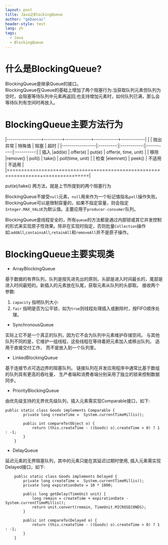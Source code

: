 ```yaml
---
layout: post
title: Java之BlockingQueue
author: "gebaocai"
header-style: text
lang: zh
tags:
  - Java
  - BlockingQueue
---
```

# 什么是BlockingQueue?
BlockingQueue是继承Queue的接口。  
BlockingQueue在Queue的基础上增加了两个阻塞行为:当获取队列元素但队列为空时，会阻塞等侍队列中元素再返回;也支持增加元素时，如何队列已满，那么会等待队列有空间时再放入。
# BlockingQueue主要方法行为

|-----------------+---------+-------------+------------+------------|
|                 |  抛出异常   | 特殊值  | 阻塞  | 超时  |
|-----------------|:---------:|:-----------:|:----------:|:----------:|
| 插入 |add(e) | offer(e)      | put(e)    | offer(e, time, unit)    |
| 移除     |remove()         | poll()      | take()            | poll(time, unit)            |
| 检查      |elemnet()        | peek()             | 不适用            | 不适用            |
|=================+============+=================+================+================|

put(e)/take() 两方法，就是上节所提到的两个阻塞行为

BlockingQueue不接受`null`元素，`null`用来作为一个标记值指名`poll`操作失败。BlockingQueue可以是限制容量的，如果不指定容量，则会指定`Integer.MAX_VALUE`为默认值。主要应用于`producer-consumer`队列。

BlockingQueue是线程安全的，所有`queue`的方法都是通过内部锁或其它并发控制的形式来实现原子性效果。除非在实现时指定，否则批量`Collection`操作如:`addAll`,`containsAll`,`retainAll`和`removeAll`并不是原子操作。

# BlockingQueue主要实现类
- ArrayBlockingQueue

基于数据的有界队列，队列是按先进先出的原则，头部是进入时间最长的，尾部是进入时间最短的。新插入的元素放在队尾，获取元素从队列的头部取。
接收两个参数:
1. `capacity` 指明队列大小
2. `fair` 指明是否为公平锁，如为`true`则线程处理插入或删除时，按FIFO顺序处理。

- SynchronousQueue

实际上它不是一个真正的队列，因为它不会为队列中元素维护存储空间。
与其他队列不同的是，它维护一组线程，这些线程在等待着把元素加入或移出队列。
适用于直接交付工作， 而不是放入到一个队列里。
- LinkedBlockingQueue

基于连接节点可选边界的阻塞队列。
链接队列在并发应用程序中通常比基于数组的队列具有更高的吞吐量，
生产者端和消费者端分别采用了独立的锁来控制数据同步。
- PriorityBlockingQueue

由优先级支持的无界优先级队列，插入元素需实现Comparable接口，如下:
```
public static class Goods implements Comparable {
        private long createTime =  System.currentTimeMillis();

        public int compareTo(Object o) {
            return (this.createTime - ((Goods) o).createTime > 0) ? 1 : -1;
        }
    }
```
- DelayQueue

延迟元素的无界阻塞队列，其中的元素只能在其延迟过期时使用, 插入元素需实现Delayed接口，如下:
```
    public static class Goods implements Delayed {
        private long createTime =  System.currentTimeMillis();
        private long expirationDate = 10 * 1000;

        public long getDelay(TimeUnit unit) {
            long remain = createTime + expirationDate - System.currentTimeMillis();
            return unit.convert(remain, TimeUnit.MICROSECONDS);
        }

        public int compareTo(Delayed o) {
            return (this.createTime - ((Goods) o).createTime > 0) ? 1 : -1;
        }
    }
```

